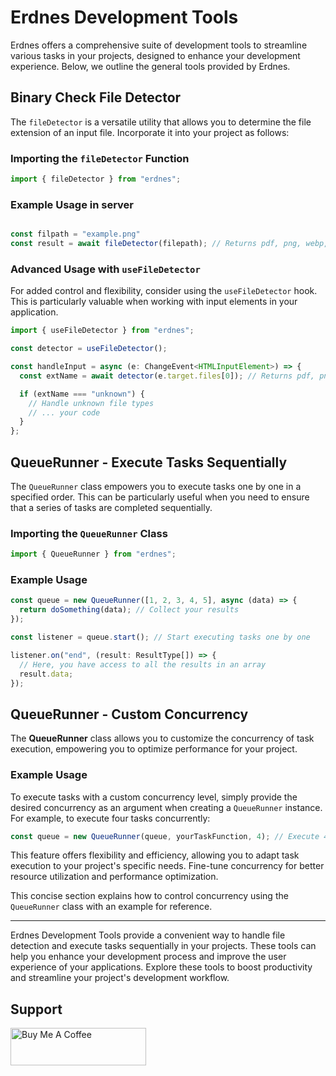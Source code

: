# Erdnes Development Tools

Erdnes offers a comprehensive suite of development tools to streamline various tasks in your projects, designed to enhance your development experience. Below, we outline the general tools provided by Erdnes.

## Binary Check File Detector

The `fileDetector` is a versatile utility that allows you to determine the file extension of an input file. Incorporate it into your project as follows:

### Importing the `fileDetector` Function

```typescript
import { fileDetector } from "erdnes";
```

### Example Usage in server

```typescript

const filpath = "example.png"
const result = await fileDetector(filepath); // Returns pdf, png, webp, jpg, gif or unknown

```

### Advanced Usage with `useFileDetector`

For added control and flexibility, consider using the `useFileDetector` hook. This is particularly valuable when working with input elements in your application.

```typescript
import { useFileDetector } from "erdnes";

const detector = useFileDetector();

const handleInput = async (e: ChangeEvent<HTMLInputElement>) => {
  const extName = await detector(e.target.files[0]); // Returns pdf, png, webp, jpg, gif or unknown

  if (extName === "unknown") {
    // Handle unknown file types
    // ... your code
  }
};
```

## QueueRunner - Execute Tasks Sequentially

The `QueueRunner` class empowers you to execute tasks one by one in a specified order. This can be particularly useful when you need to ensure that a series of tasks are completed sequentially.

### Importing the `QueueRunner` Class

```typescript
import { QueueRunner } from "erdnes";
```

### Example Usage

```typescript
const queue = new QueueRunner([1, 2, 3, 4, 5], async (data) => {
  return doSomething(data); // Collect your results
});

const listener = queue.start(); // Start executing tasks one by one

listener.on("end", (result: ResultType[]) => {
  // Here, you have access to all the results in an array
  result.data;
});
```

## QueueRunner - Custom Concurrency

The **QueueRunner** class allows you to customize the concurrency of task execution, empowering you to optimize performance for your project.

### Example Usage

To execute tasks with a custom concurrency level, simply provide the desired concurrency as an argument when creating a `QueueRunner` instance. For example, to execute four tasks concurrently:

```javascript
const queue = new QueueRunner(queue, yourTaskFunction, 4); // Execute 4 tasks concurrently
```

This feature offers flexibility and efficiency, allowing you to adapt task execution to your project's specific needs. Fine-tune concurrency for better resource utilization and performance optimization.

This concise section explains how to control concurrency using the `QueueRunner` class with an example for reference.

---


Erdnes Development Tools provide a convenient way to handle file detection and execute tasks sequentially in your projects. These tools can help you enhance your development process and improve the user experience of your applications. Explore these tools to boost productivity and streamline your project's development workflow.


## Support

<a href="https://www.buymeacoffee.com/cybinon" target="_blank"><img src="https://cdn.buymeacoffee.com/buttons/v2/default-blue.png" alt="Buy Me A Coffee" style="height: 60px !important;width: 217px !important;" ></a>

